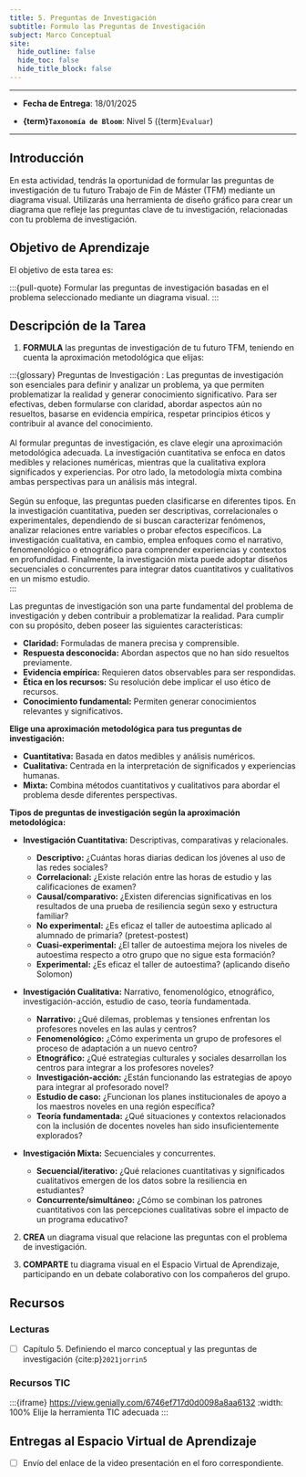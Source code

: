 ```yaml
---
title: 5. Preguntas de Investigación
subtitle: Formulo las Preguntas de Investigación
subject: Marco Conceptual
site:
  hide_outline: false
  hide_toc: false
  hide_title_block: false
--- 
```


---

- **Fecha de Entrega**: 18/01/2025

- **{term}`Taxonomía de Bloom`**: Nivel 5 ({term}`Evaluar`) 

---

## Introducción

En esta actividad, tendrás la oportunidad de formular las preguntas de investigación de tu futuro Trabajo de Fin de Máster (TFM) mediante un diagrama visual. Utilizarás una herramienta de diseño gráfico para crear un diagrama que refleje las preguntas clave de tu investigación, relacionadas con tu problema de investigación.

## Objetivo de Aprendizaje

El objetivo de esta tarea es: 

:::{pull-quote}
Formular las preguntas de investigación basadas en el problema seleccionado mediante un diagrama visual.
:::


## Descripción de la Tarea

1. **FORMULA** las preguntas de investigación de tu futuro TFM, teniendo en cuenta la aproximación metodológica que elijas:

:::{glossary}
Preguntas de Investigación
: Las preguntas de investigación son esenciales para definir y analizar un problema, ya que permiten problematizar la realidad y generar conocimiento significativo. Para ser efectivas, deben formularse con claridad, abordar aspectos aún no resueltos, basarse en evidencia empírica, respetar principios éticos y contribuir al avance del conocimiento. \
 \
Al formular preguntas de investigación, es clave elegir una aproximación metodológica adecuada. La investigación cuantitativa se enfoca en datos medibles y relaciones numéricas, mientras que la cualitativa explora significados y experiencias. Por otro lado, la metodología mixta combina ambas perspectivas para un análisis más integral. \
 \
Según su enfoque, las preguntas pueden clasificarse en diferentes tipos. En la investigación cuantitativa, pueden ser descriptivas, correlacionales o experimentales, dependiendo de si buscan caracterizar fenómenos, analizar relaciones entre variables o probar efectos específicos. La investigación cualitativa, en cambio, emplea enfoques como el narrativo, fenomenológico o etnográfico para comprender experiencias y contextos en profundidad. Finalmente, la investigación mixta puede adoptar diseños secuenciales o concurrentes para integrar datos cuantitativos y cualitativos en un mismo estudio. \
:::

Las preguntas de investigación son una parte fundamental del problema de investigación y deben contribuir a problematizar la realidad. Para cumplir con su propósito, deben poseer las siguientes características:
  
  - **Claridad:** Formuladas de manera precisa y comprensible.
  - **Respuesta desconocida:** Abordan aspectos que no han sido resueltos previamente.
  - **Evidencia empírica:** Requieren datos observables para ser respondidas.
  - **Ética en los recursos:** Su resolución debe implicar el uso ético de recursos.
  - **Conocimiento fundamental:** Permiten generar conocimientos relevantes y significativos.

  **Elige una aproximación metodológica para tus preguntas de investigación:**
  
  - **Cuantitativa:** Basada en datos medibles y análisis numéricos.
  - **Cualitativa:** Centrada en la interpretación de significados y experiencias humanas.
  - **Mixta:** Combina métodos cuantitativos y cualitativos para abordar el problema desde diferentes perspectivas.

  **Tipos de preguntas de investigación según la aproximación metodológica:**

  - **Investigación Cuantitativa:** Descriptivas, comparativas y relacionales.
    
    - **Descriptivo:** ¿Cuántas horas diarias dedican los jóvenes al uso de las redes sociales?
    - **Correlacional:** ¿Existe relación entre las horas de estudio y las calificaciones de examen?
    - **Causal/comparativo:** ¿Existen diferencias significativas en los resultados de una prueba de resiliencia según sexo y estructura familiar?
    - **No experimental:** ¿Es eficaz el taller de autoestima aplicado al alumnado de primaria? (pretest-postest)
    - **Cuasi-experimental:** ¿El taller de autoestima mejora los niveles de autoestima respecto a otro grupo que no sigue esta formación?
    - **Experimental:** ¿Es eficaz el taller de autoestima? (aplicando diseño Solomon)
  
  - **Investigación Cualitativa:** Narrativo, fenomenológico, etnográfico, investigación-acción, estudio de caso, teoría fundamentada.
    
    - **Narrativo:** ¿Qué dilemas, problemas y tensiones enfrentan los profesores noveles en las aulas y centros?
    - **Fenomenológico:** ¿Cómo experimenta un grupo de profesores el proceso de adaptación a un nuevo centro?
    - **Etnográfico:** ¿Qué estrategias culturales y sociales desarrollan los centros para integrar a los profesores noveles?
    - **Investigación-acción:** ¿Están funcionando las estrategias de apoyo para integrar al profesorado novel?
    - **Estudio de caso:** ¿Funcionan los planes institucionales de apoyo a los maestros noveles en una región específica?
    - **Teoría fundamentada:** ¿Qué situaciones y contextos relacionados con la inclusión de docentes noveles han sido insuficientemente explorados?
  
  - **Investigación Mixta:** Secuenciales y concurrentes.
    
    - **Secuencial/iterativo:** ¿Qué relaciones cuantitativas y significados cualitativos emergen de los datos sobre la resiliencia en estudiantes?
    - **Concurrente/simultáneo:** ¿Cómo se combinan los patrones cuantitativos con las percepciones cualitativas sobre el impacto de un programa educativo?




2. **CREA** un diagrama visual que relacione las preguntas con el problema de investigación.

3. **COMPARTE** tu diagrama visual en el Espacio Virtual de Aprendizaje, participando en un debate colaborativo con los compañeros del grupo.  


## Recursos

### Lecturas

- [ ] Capítulo 5. Definiendo el marco conceptual y las preguntas de investigación {cite:p}`2021jorrin5`

### Recursos TIC 

:::{iframe} https://view.genially.com/6746ef717d0d0098a8aa6132
:width: 100%
Elije la herramienta TIC adecuada
:::

## Entregas al Espacio Virtual de Aprendizaje

- [ ] Envío del enlace de la video presentación en el foro correspondiente.